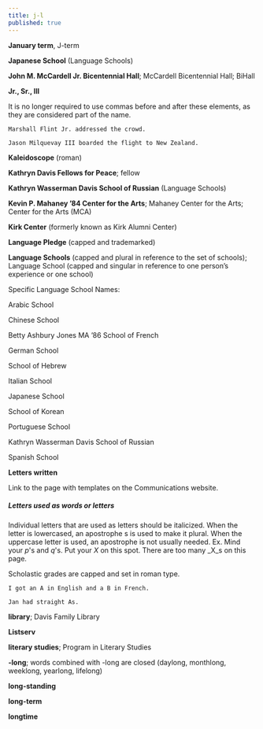```yaml
---
title: j-l
published: true
---
```


**January term**, J-term

**Japanese School** (Language Schools)

**John M. McCardell Jr. Bicentennial Hall**; McCardell Bicentennial Hall; BiHall

**Jr., Sr., III**

It is no longer required to use commas before and after these elements, as they are considered part of the name.

`Marshall Flint Jr. addressed the crowd.`

`Jason Milquevay III boarded the flight to New Zealand.`

**Kaleidoscope** (roman)

**Kathryn Davis Fellows for Peace**; fellow

**Kathryn Wasserman Davis School of Russian** (Language Schools)

**Kevin P. Mahaney ’84 Center for the Arts**; Mahaney Center for the Arts; Center for the Arts (MCA)

**Kirk Center** (formerly known as Kirk Alumni Center)

**Language Pledge** (capped and trademarked)

**Language Schools** (capped and plural in reference to the set of schools); Language School (capped and singular in reference to one person’s experience or one school)

Specific Language School Names:

Arabic School

Chinese School

Betty Ashbury Jones MA ’86 School of French

German School

School of Hebrew

Italian School

Japanese School

School of Korean

Portuguese School

Kathryn Wasserman Davis School of Russian

Spanish School

**Letters written**

Link to the page with templates on the Communications website.

##### Letters used as words or letters

Individual letters that are used as letters should be italicized. When the letter is lowercased, an apostrophe s is used to make it plural. When the uppercase letter is used, an apostrophe is not usually needed. Ex. Mind your _p_'s and _q_'s. Put your _X_ on this spot. There are too many _X_s on this page.

Scholastic grades are capped and set in roman type.

`I got an A in English and a B in French.`

`Jan had straight As.`

**library**; Davis Family Library

**Listserv**

**literary studies**; Program in Literary Studies

**-long**; words combined with -long are closed (daylong, monthlong, weeklong, yearlong, lifelong)

**long-standing**

**long-term**

**longtime**
